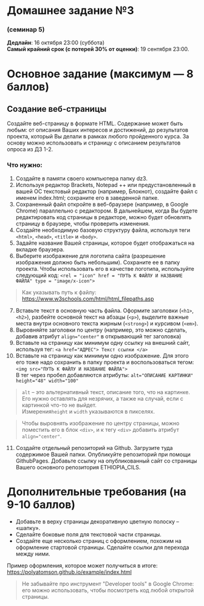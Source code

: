 # Домашнее задание №3
### (семинар 5)  

**Дедлайн**: 16 октября 23:00 (суббота)  
**Самый крайний срок (с потерей 30% от оценки)**: 19 сентября 23:00.

# Основное задание (максимум — 8 баллов)

## Создание веб-страницы
Создайте веб-страницу в формате HTML. Содержание может быть любым: от описания Ваших интересов и достижений, до результатов проекта, который Вы делали в рамках любого пройденного курса. За основу можно использовать и страницу с описанием результатов опроса из ДЗ 1-2.

### Что нужно:  
1. Создайте в памяти своего компьютера папку dz3.  
2. Используя редактор Brackets, Notepad ++ или предустановленный в вашей ОС текстовый редактор (например, Блокнот), создайте файл с именем index.html; сохраните его в заведенной папке.  
3. Сохраненный файл откройте в веб-браузере (например, в Google Chrome) параллельно с редактором. В дальнейшем, когда Вы будете редактировать код страницы в редакторе, можно будет обновлять страницу в браузере, чтобы проверить изменения.   
4. Создайте необходимую базовую структуру файла, используя теги `<html>`, `<head>`, `<title>` и `<body>`.  
5. Задайте название Вашей страницы, которое будет отображаться на вкладке браузера.  
6. Выберите изображение для логотипа сайта (разрешение изображения должно быть небольшим). Сохраните ее в папку проекта. Чтобы использовать его в качестве логотипа, используйте следующий код:
          `<rel = "icon" href = "ПУТЬ К ФАЙЛУ И НАЗВАНИЕ ФАЙЛА" type = "image/x-icon">`
> Как указывать путь к файлу: <https://www.w3schools.com/html/html_filepaths.asp>
7. Вставьте текст в основную часть файла. Оформите заголовки (`<h1>`, `<h2>`), разбейте основной текст на абзацы (`<p>`), выделите важные места внутри основного текста жирным (`<strong>`) и курсивом (`<em>`).
9. Выровняйте заголовки по центру (например, это можно сделать, добавив атрибут `align="center"` в открывающий тег заголовка)
8. Вставьте на страницу как минимум одну ссылку на внешний сайт, используя тег:
            `<a href="АДРЕС"> Текст ссылки </a>`
9. Вставьте на страницу как минимум одно изображение. Для этого его тоже надо сохранить в папку проекта и воспользоваться тегом:
            `<img src="ПУТЬ К ФАЙЛУ И НАЗВАНИЕ ФАЙЛА">`     
 В тег через пробел добавляются атрибуты:
           `alt="ОПИСАНИЕ КАРТИНКИ"
            height="48"
            width="100"`    
  
> `alt` – это альтернативный текст, описание того, что на картинке. Его нужно оставлять для незрячих, а также на случай, если с картинкой что-то не выйдет.  
> Измерения`height` и `width` указываются в пикселях.

> Чтобы выровнять изображение по центру страницы, можно поместить его в блок `<div>`, и к тегу `<div>` добавить атрибут `align="center"`.
            
 11. Создайте отдельный репозиторий на Github. Загрузите туда содержимое Вашей папки. Опубликуйте репозиторий при помощи GithubPages. Добавьте ссылку на опубликованный сайт со страницы Вашего основного репозитория ETHIOPIA_CILS.

# Дополнительные требования (на 9-10 баллов)
            
- Добавьте в верху страницы декоративную цветную полоску – «шапку».
- Сделайте боковые поля для текстовой части страницы.
- Создайте еще несколько страниц с оформлением, похожим на оформление стартовой страницы. Сделайте ссылки для перехода между ними.


Пример оформления, которое может получиться в итоге:
<https://polyatomson.github.io/example/index.html>
  
> Не забывайте про инструмент "Developer tools" в Google Chrome: его можно использовать, чтобы посмотреть код любой открытой страницы.
